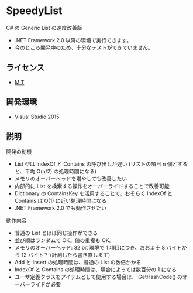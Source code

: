 # SpeedyList
C# の Generic List の速度改善版

- .NET Framework 2.0 以降の環境で実行できます。
- 今のところ開発中のため、十分なテストができていません。

## ライセンス
- [MIT](LICENSE)

## 開発環境

- Visual Studio 2015

## 説明

開発の動機

- List 型は IndexOf と Contains の呼び出しが遅い (リストの項目 n 個とすると、平均 O(n/2) の処理時間になる)
- メモリのオーバーヘッドを増やしても改善したい
- 内部的に List を検索する操作をオーバーライドすることで改善可能
- Dictionary の ContainsKey を活用することで、おそらく IndexOf と Contains は O(1) に近い処理時間になる
- .NET Framework 2.0 でも動作させたい

動作内容

- 普通の List とほぼ同じ操作ができる
- 並び順はランダムで OK。値の重複も OK。
- メモリのオーバーヘッド: 32 bit 環境で 1 項目につき、おおよそ 8 バイトから 12 バイト？ (計測したら書き直します)
- Add と Insert の処理時間は、普通の List の数倍かかる
- IndexOf と Contains の処理時間は、場合によっては数百分の 1 になる
- ユーザ定義クラスをアイテムとして使用する場合は、 GetHashCode() のオーバーライドが必要